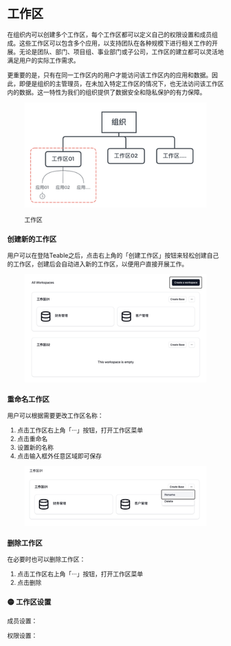 # 工作区

在组织内可以创建多个工作区，每个工作区都可以定义自己的权限设置和成员组成。这些工作区可以包含多个应用，以支持团队在各种规模下进行相关工作的开展。无论是团队、部门、项目组、事业部门或子公司，工作区的建立都可以灵活地满足用户的实际工作需求。

更重要的是，只有在同一工作区内的用户才能访问该工作区内的应用和数据。因此，即便是组织的主管理员，在未加入特定工作区的情况下，也无法访问该工作区内的数据。这一特性为我们的组织提供了数据安全和隐私保护的有力保障。

<figure><img src="../../.gitbook/assets/image (1) (1) (1) (1) (1).png" alt=""><figcaption><p>工作区</p></figcaption></figure>

### 创建新的工作区

用户可以在登陆Teable之后，点击右上角的「创建工作区」按钮来轻松创建自己的工作区，创建后会自动进入新的工作区，以便用户直接开展工作。

<figure><img src="../../.gitbook/assets/image (16).png" alt=""><figcaption></figcaption></figure>

### 重命名工作区

用户可以根据需要更改工作区名称：

1. 点击工作区右上角「···」按钮，打开工作区菜单
2. 点击重命名
3. 设置新的名称
4. 点击输入框外任意区域即可保存

<figure><img src="../../.gitbook/assets/image (17).png" alt=""><figcaption></figcaption></figure>

### 删除工作区

在必要时也可以删除工作区：

1. 点击工作区右上角「···」按钮，打开工作区菜单
2. 点击删除

### 🟡 工作区设置

成员设置：

权限设置：

